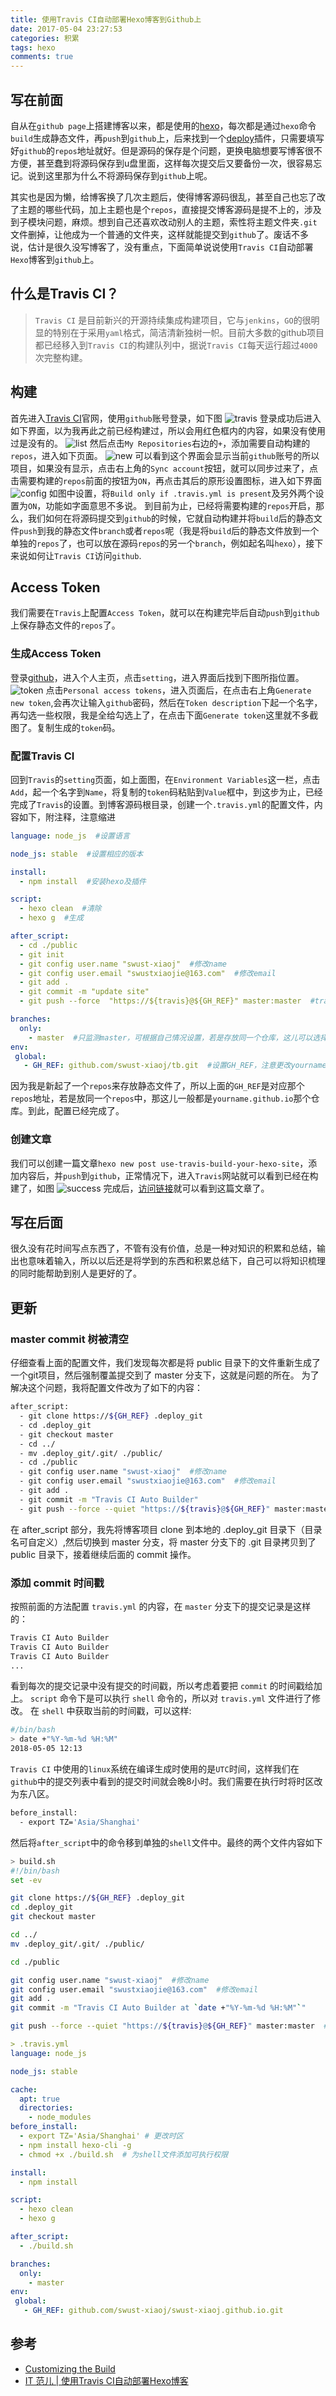 ```yaml
---
title: 使用Travis CI自动部署Hexo博客到Github上
date: 2017-05-04 23:27:53
categories: 积累
tags: hexo
comments: true
---
```

## 写在前面
自从在`github page`上搭建博客以来，都是使用的[hexo](http://hexo.io/)，每次都是通过`hexo`命令`build`生成静态文件，再`push`到`github`上，后来找到一个[deploy](https://github.com/hexojs/hexo-deployer-git)插件，只需要填写好`github`的`repos`地址就好。但是源码的保存是个问题，更换电脑想要写博客很不方便，甚至蠢到将源码保存到u盘里面，这样每次提交后又要备份一次，很容易忘记。说到这里那为什么不将源码保存到`github`上呢。

其实也是因为懒，给博客换了几次主题后，使得博客源码很乱，甚至自己也忘了改了主题的哪些代码，加上主题也是个`repos`，直接提交博客源码是提不上的，涉及到子模块问题，麻烦。想到自己还喜欢改动别人的主题，索性将主题文件夹`.git`文件删掉，让他成为一个普通的文件夹，这样就能提交到`github`了。废话不多说，估计是很久没写博客了，没有重点，下面简单说说使用`Travis CI`自动部署`Hexo`博客到`github`上。

## 什么是Travis CI？
> `Travis CI` 是目前新兴的开源持续集成构建项目，它与`jenkins`，`GO`的很明显的特别在于采用`yaml`格式，简洁清新独树一帜。目前大多数的github项目都已经移入到`Travis CI`的构建队列中，据说`Travis CI`每天运行超过`4000`次完整构建。

## 构建
首先进入[Travis CI](https://travis-ci.org/)官网，使用`github`账号登录，如下图
![travis](http://7xjp74.com1.z0.glb.clouddn.com/travis.png)
登录成功后进入如下界面，以为我再此之前已经构建过，所以会用红色框内的内容，如果没有使用过是没有的。
![list](http://7xjp74.com1.z0.glb.clouddn.com/list.png)
然后点击`My Repositories`右边的`+`，添加需要自动构建的`repos`，进入如下页面。
![new](http://7xjp74.com1.z0.glb.clouddn.com/new.png)
可以看到这个界面会显示当前`github`账号的所以项目，如果没有显示，点击右上角的`Sync account`按钮，就可以同步过来了，点击需要构建的`repos`前面的按钮为`ON`，再点击其后的原形设置图标，进入如下界面
![config](http://7xjp74.com1.z0.glb.clouddn.com/config.png)
如图中设置，将`Build only if .travis.yml is present`及另外两个设置为`ON`，功能如字面意思不多说。
到目前为止，已经将需要构建的`repos`开启，那么，我们如何在将源码提交到`github`的时候，它就自动构建并将`build`后的静态文件`push`到我的静态文件`branch`或者`repos`呢（我是将`build`后的静态文件放到一个单独的`repos`了，也可以放在源码`repos`的另一个`branch`，例如起名叫`hexo`），接下来说如何让`Travis CI`访问`github`.

## Access Token
我们需要在`Travis`上配置`Access Token`，就可以在构建完毕后自动`push`到`github`上保存静态文件的`repos`了。
### 生成Access Token
登录[github](https://github.com/)，进入个人主页，点击`setting`，进入界面后找到下图所指位置。
![token](http://7xjp74.com1.z0.glb.clouddn.com/token.png)
点击`Personal access tokens`，进入页面后，在点击右上角`Generate new token`,会再次让输入`github`密码，然后在`Token description`下起一个名字，再勾选一些权限，我是全给勾选上了，在点击下面`Generate token`这里就不多截图了。复制生成的`token`码。
### 配置Travis CI
回到`Travis`的`setting`页面，如上面图，在`Environment Variables`这一栏，点击`Add`，起一个名字到`Name`，将复制的`token`码粘贴到`Value`框中，到这步为止，已经完成了`Travis`的设置。到博客源码根目录，创建一个`.travis.yml`的配置文件，内容如下，附注释，注意缩进
```yaml
language: node_js  #设置语言

node_js: stable  #设置相应的版本

install:
  - npm install  #安装hexo及插件

script:
  - hexo clean  #清除
  - hexo g  #生成

after_script:
  - cd ./public
  - git init
  - git config user.name "swust-xiaoj"  #修改name
  - git config user.email "swustxiaojie@163.com"  #修改email
  - git add .
  - git commit -m "update site"
  - git push --force  "https://${travis}@${GH_REF}" master:master  #travis是在Travis中配置token的名称

branches:
  only:
    - master  #只监测master，可根据自己情况设置，若是存放同一个仓库，这儿可以选择存放源码的branch，如hexo
env:
 global:
   - GH_REF: github.com/swust-xiaoj/tb.git  #设置GH_REF，注意更改yourname
```
因为我是新起了一个`repos`来存放静态文件了，所以上面的`GH_REF`是对应那个`repos`地址，若是放同一个`repos`中，那这儿一般都是`yourname.github.io`那个仓库。到此，配置已经完成了。

### 创建文章
我们可以创建一篇文章`hexo new post use-travis-build-your-hexo-site`，添加内容后，并`push`到`github`，正常情况下，进入`Travis`网站就可以看到已经在构建了，如图
![success](http://7xjp74.com1.z0.glb.clouddn.com/success.png)
完成后，[访问链接](https://dearxiaojie.top/article/2017-05-04-use-travisci-build-your-hexo-site.html)就可以看到这篇文章了。

## 写在后面
很久没有花时间写点东西了，不管有没有价值，总是一种对知识的积累和总结，输出也意味着输入，所以以后还是将学到的东西和积累总结下，自己可以将知识梳理的同时能帮助到别人是更好的了。

## 更新
### master commit 树被清空
仔细查看上面的配置文件，我们发现每次都是将 public 目录下的文件重新生成了一个git项目，然后强制覆盖提交到了 master 分支下，这就是问题的所在。
为了解决这个问题，我将配置文件改为了如下的内容：

```bash
after_script:
  - git clone https://${GH_REF} .deploy_git
  - cd .deploy_git
  - git checkout master
  - cd ../
  - mv .deploy_git/.git/ ./public/
  - cd ./public
  - git config user.name "swust-xiaoj"  #修改name
  - git config user.email "swustxiaojie@163.com"  #修改email
  - git add .
  - git commit -m "Travis CI Auto Builder"
  - git push --force --quiet "https://${travis}@${GH_REF}" master:master  #travis是在Travis中配置token的名称
```
在 after_script 部分，我先将博客项目 clone 到本地的 .deploy_git 目录下（目录名可自定义）,然后切换到 master 分支，将 master 分支下的 .git 目录拷贝到了 public 目录下，接着继续后面的 commit 操作。
### 添加 commit 时间戳
按照前面的方法配置 `travis.yml` 的内容，在 `master` 分支下的提交记录是这样的：
```bash
Travis CI Auto Builder
Travis CI Auto Builder
Travis CI Auto Builder
...
```
看到每次的提交记录中没有提交的时间戳，所以考虑着要把 `commit` 的时间戳给加上。
`script` 命令下是可以执行 `shell` 命令的，所以对 `travis.yml` 文件进行了修改。
在 `shell` 中获取当前的时间戳，可以这样:
```bash
#/bin/bash
> date +"%Y-%m-%d %H:%M"
2018-05-05 12:13
```
`Travis CI` 中使用的`linux`系统在编译生成时使用的是`UTC`时间，这样我们在`github`中的提交列表中看到的提交时间就会晚8小时。我们需要在执行时将时区改为东八区。
```bash
before_install:
  - export TZ='Asia/Shanghai'
```

然后将`after_script`中的命令移到单独的`shell`文件中。最终的两个文件内容如下
```bash
> build.sh
#!/bin/bash
set -ev

git clone https://${GH_REF} .deploy_git
cd .deploy_git
git checkout master

cd ../
mv .deploy_git/.git/ ./public/

cd ./public

git config user.name "swust-xiaoj"  #修改name
git config user.email "swustxiaojie@163.com"  #修改email
git add .
git commit -m "Travis CI Auto Builder at `date +"%Y-%m-%d %H:%M"`"

git push --force --quiet "https://${travis}@${GH_REF}" master:master  #travis是在Travis中配置token的名称
```
```yaml
> .travis.yml
language: node_js

node_js: stable

cache:
  apt: true
  directories:
    - node_modules
before_install:
  - export TZ='Asia/Shanghai' # 更改时区
  - npm install hexo-cli -g
  - chmod +x ./build.sh  # 为shell文件添加可执行权限

install:
  - npm install

script:
  - hexo clean
  - hexo g

after_script:
  - ./build.sh

branches:
  only:
    - master
env:
 global:
   - GH_REF: github.com/swust-xiaoj/swust-xiaoj.github.io.git
```
## 参考
- [Customizing the Build](https://docs.travis-ci.com/user/customizing-the-build/)
- [IT 范儿 | 使用Travis CI自动部署Hexo博客](http://www.itfanr.cc/2017/08/09/using-travis-ci-automatic-deploy-hexo-blogs/)
